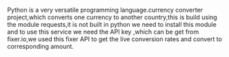 Python is a very versatile programming language.currency converter project,which converts one currency to another country,this is build using the module requests,it is not built in python we need to install this module and to use this service we need the API key ,which can be get from fixer.io,we used this fixer API to get the live conversion rates and convert to corresponding amount.
